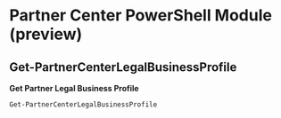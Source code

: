 # Partner Center PowerShell Module (preview) #

## Get-PartnerCenterLegalBusinessProfile ##

**Get Partner Legal Business Profile**

    Get-PartnerCenterLegalBusinessProfile
